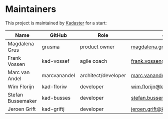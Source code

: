 # Maintainers

This project is maintained by [Kadaster](https://www.kadaster.nl/) for a start:

| Name                      | GitHub           | Role                | email                               |
|---------------------------|------------------|---------------------|-------------------------------------|
| Magdalena Grus            | grusma           | product owner       | magdalena.grus@kadaster.nl          |
| Frank Vossen              | kad-vossef       | agile coach         | frank.vossen@kadaster.nl            |
| Marc van Andel            | marcvanandel     | architect/developer | marc.vanandel@kadaster.nl           |
| Wim Florijn               | kad-floriw       | developer           | wim.florijn@kadaster.nl             |
| Stefan Bussemaker         | kad-busses       | developer           | stefan.bussemaker@kadaster.nl       |
| Jeroen Grift              | kad-griftj       | developer           | jeroen.grift@kadaster.nl            |
